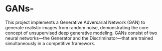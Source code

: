 # GANs-
This project implements a Generative Adversarial Network (GAN) to generate realistic images from random noise, demonstrating the core concept of unsupervised deep generative modeling. GANs consist of two neural networks—the Generator and the Discriminator—that are trained simultaneously in a competitive framework.
